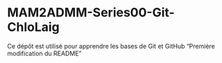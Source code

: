 # MAM2ADMM-Series00-Git-ChloLaig
Ce dépôt est utilisé pour apprendre les bases de Git et GitHub
“Première modification du README”
